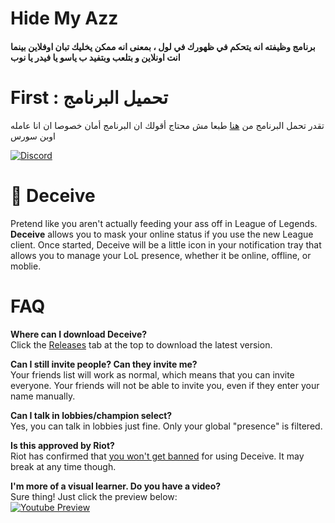 # Hide My Azz
#### برنامج وظيفته انه يتحكم في ظهورك في لول ، بمعنى انه ممكن يخليك تبان اوفلاين  بينما انت اونلاين و بتلعب وبتفيد ب ياسو يا فيدر يا نوب
# First : تحميل البرنامج 
 تقدر تحمل البرنامج من [هنا](https://www.facebook.com)
 طبعا مش محتاج أقولك ان البرنامج أمان خصوصا ان انا عامله اوبن سورس 














[![Discord](https://discordapp.com/api/guilds/249481856687407104/widget.png?style=shield)](https://discord.gg/bfxdsRC)

# :tophat: Deceive
Pretend like you aren't actually feeding your ass off in League of Legends. **Deceive** allows you to mask your online status if you use the new League client.
Once started, Deceive will be a little icon in your notification tray that allows you to manage your LoL presence, whether it be online, offline, or moblie.
# FAQ
**Where can I download Deceive?**  
Click the [Releases](https://github.com/molenzwiebel/Deceive/releases) tab at the top to download the latest version.

**Can I still invite people? Can they invite me?**  
Your friends list will work as normal, which means that you can invite everyone. Your friends will not be able to invite you, even if they enter your name manually.

**Can I talk in lobbies/champion select?**  
Yes, you can talk in lobbies just fine. Only your global "presence" is filtered.

**Is this approved by Riot?**  
Riot has confirmed that [you won't get banned](https://i.thijsmolendijk.nl/deceive_ok.png) for using Deceive. It may break at any time though.

**I'm more of a visual learner. Do you have a video?**  
Sure thing! Just click the preview below:  
[![Youtube Preview](http://img.youtube.com/vi/bfsbtd39GqE/maxresdefault.jpg)](https://youtu.be/bfsbtd39GqE)
